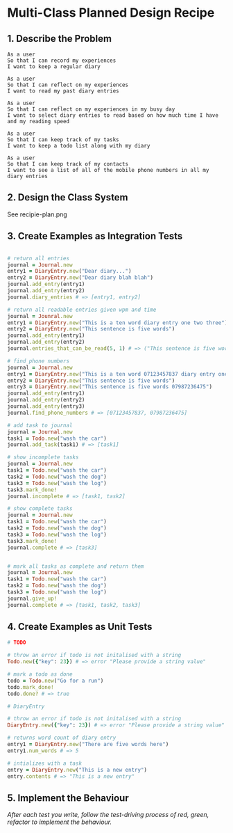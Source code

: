 # Multi-Class Planned Design Recipe

## 1. Describe the Problem
    As a user
    So that I can record my experiences
    I want to keep a regular diary

    As a user
    So that I can reflect on my experiences
    I want to read my past diary entries

    As a user
    So that I can reflect on my experiences in my busy day
    I want to select diary entries to read based on how much time I have and my reading speed

    As a user
    So that I can keep track of my tasks
    I want to keep a todo list along with my diary

    As a user
    So that I can keep track of my contacts
    I want to see a list of all of the mobile phone numbers in all my diary entries

## 2. Design the Class System
See recipie-plan.png

## 3. Create Examples as Integration Tests
```ruby

# return all entries
journal = Journal.new
entry1 = DiaryEntry.new("Dear diary...")
entry2 = DiaryEntry.new("Dear diary blah blah")
journal.add_entry(entry1)
journal.add_entry(entry2)
journal.diary_entries # => [entry1, entry2]

# return all readable entries given wpm and time
journal = Jounral.new
entry1 = DiaryEntry.new("This is a ten word diary entry one two three")
entry2 = DiaryEntry.new("This sentence is five words")
journal.add_entry(entry1)
journal.add_entry(entry2)
journal.entries_that_can_be_read(5, 1) # => ("This sentence is five words") // entry2

# find phone numbers
journal = Journal.new
entry1 = DiaryEntry.new("This is a ten word 07123457837 diary entry one two three")
entry2 = DiaryEntry.new("This sentence is five words")
entry3 = DiaryEntry.new("This sentence is five words 07987236475")
journal.add_entry(entry1)
journal.add_entry(entry2)
journal.add_entry(entry3)
journal.find_phone_numbers # => [07123457837, 07987236475]

# add task to journal
journal = Journal.new
task1 = Todo.new("wash the car")
journal.add_task(task1) # => [task1]

# show incomplete tasks
journal = Journal.new
task1 = Todo.new("wash the car")
task2 = Todo.new("wash the dog")
task3 = Todo.new("wash the log")
task3.mark_done!
journal.incomplete # => [task1, task2]

# show complete tasks
journal = Journal.new
task1 = Todo.new("wash the car")
task2 = Todo.new("wash the dog")
task3 = Todo.new("wash the log")
task3.mark_done!
journal.complete # => [task3]


# mark all tasks as complete and return them
journal = Journal.new
task1 = Todo.new("wash the car")
task2 = Todo.new("wash the dog")
task3 = Todo.new("wash the log")
journal.give_up!
journal.complete # => [task1, task2, task3]

```

## 4. Create Examples as Unit Tests

```ruby
# TODO

# throw an error if todo is not initalised with a string
Todo.new({"key": 23}) # => error "Please provide a string value"

# mark a todo as done
todo = Todo.new("Go for a run")
todo.mark_done!
todo.done? # => true

# DiaryEntry

# throw an error if todo is not initalised with a string
DiaryEntry.new({"key": 23}) # => error "Please provide a string value"

# returns word count of diary entry
entry1 = DiaryEntry.new("There are five words here")
entry1.num_words # => 5

# intializes with a task
entry = DiaryEntry.new("This is a new entry")
entry.contents # => "This is a new entry"

```

## 5. Implement the Behaviour

_After each test you write, follow the test-driving process of red, green,
refactor to implement the behaviour._